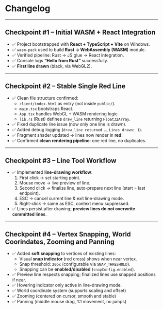 # Changelog

---

## Checkpoint #1 – Initial WASM + React Integration
- ✅ Project bootstrapped with **React + TypeScript + Vite** on Windows.  
- ✅ `wasm-pack` used to build **Rust → WebAssembly (WASM)** module.  
- ✅ Verified pipeline: Rust → JS glue → React integration.  
- ✅ Console logs **“Hello from Rust”** successfully.  
- ✅ **First line drawn** (black, via WebGL2).  

---

## Checkpoint #2 – Stable Single Red Line
- ✅ Clean file structure confirmed:
  - `client/index.html` as entry (not inside `public/`).
  - `main.tsx` bootstraps React.
  - `App.tsx` handles WebGL + WASM rendering logic.
  - `lib.rs` (Rust) defines `draw_line` returning `Float32Array`.
- ✅ Fixed duplicate line issue (now only one line is drawn).  
- ✅ Added debug logging (`draw_line returned …`, `Lines drawn: 1`).  
- ✅ Fragment shader updated → lines now render in **red**.  
- ✅ Confirmed **clean rendering pipeline**: one red line, no duplicates.  

---

## Checkpoint #3 – Line Tool Workflow
- ✅ Implemented **line-drawing workflow**:
  1. First click → set starting point.
  2. Mouse move → live preview of line.
  3. Second click → finalize line, auto-prepare next line (start = last endpoint).
  4. ESC → cancel current line & exit line-drawing mode.
  5. Right-click → same as ESC, context menu suppressed.
- ✅ Lines persist after drawing; **preview lines do not overwrite committed lines**.

---

## Checkpoint #4 – Vertex Snapping, World Coorindates, Zooming and Panning
- ✅ Added **soft snapping** to vertices of existing lines:
  - Visual **snap indicator** (red cross) shows when near vertex.
  - Snap threshold: `20px` (configurable via `SNAP_THRESHOLD`).
  - Snapping can be **enabled/disabled** (`snapConfig.enabled`).
- ✅ Preview line respects snapping; finalized lines use snapped positions if near.
- ✅ Hovering indicator only active in line-drawing mode.
- ✅ World coordinate system (supports scaling and offset)
- ✅ Zooming (centered on cursor, smooth and stable)
- ✅ Panning (middle mouse drag, 1:1 movement, no jumps)
